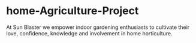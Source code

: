 # home-Agriculture-Project
At Sun Blaster we empower indoor gardening enthusiasts to cultivate their love, confidence, knowledge and involvement in home horticulture.
